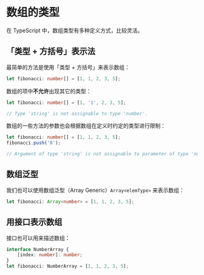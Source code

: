 # 数组的类型

在 TypeScript 中，数组类型有多种定义方式，比较灵活。

## 「类型 + 方括号」表示法

最简单的方法是使用「类型 + 方括号」来表示数组：

``` typescript
let fibonacci: number[] = [1, 1, 2, 3, 5];
```

数组的项中**不允许**出现其它的类型：

``` typescript
let fibonacci: number[] = [1, '1', 2, 3, 5];

// Type 'string' is not assignable to type 'number'.
```

数组的一些方法的参数也会根据数组在定义时约定的类型进行限制：

``` typescript
let fibonacci: number[] = [1, 1, 2, 3, 5];
fibonacci.push('8');

// Argument of type 'string' is not assignable to parameter of type 'number'.
```

## 数组泛型

我们也可以使用数组泛型（Array Generic）`Array<elemType>` 来表示数组：

``` typescript
let fibonacci: Array<number> = [1, 1, 2, 3, 5];
```

## 用接口表示数组

接口也可以用来描述数组：

``` typescript
interface NumberArray {
	[index: number]: number;
}
let fibonacci: NumberArray = [1, 1, 2, 3, 5];
```


